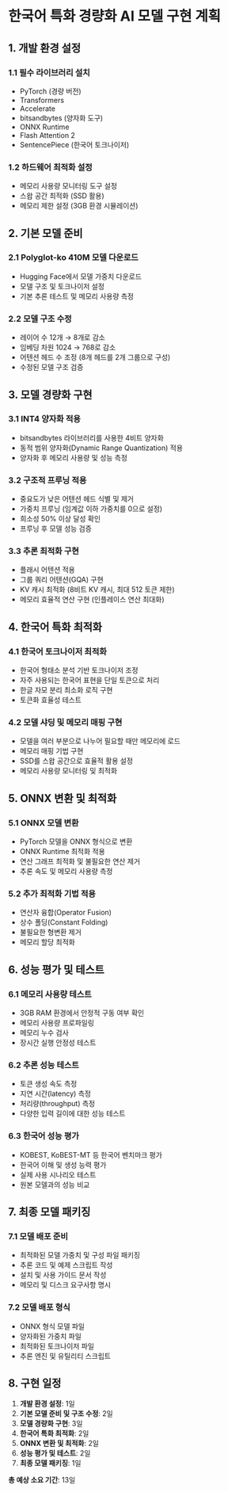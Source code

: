 # 한국어 특화 경량화 AI 모델 구현 계획

## 1. 개발 환경 설정

### 1.1 필수 라이브러리 설치
- PyTorch (경량 버전)
- Transformers
- Accelerate
- bitsandbytes (양자화 도구)
- ONNX Runtime
- Flash Attention 2
- SentencePiece (한국어 토크나이저)

### 1.2 하드웨어 최적화 설정
- 메모리 사용량 모니터링 도구 설정
- 스왑 공간 최적화 (SSD 활용)
- 메모리 제한 설정 (3GB 환경 시뮬레이션)

## 2. 기본 모델 준비

### 2.1 Polyglot-ko 410M 모델 다운로드
- Hugging Face에서 모델 가중치 다운로드
- 모델 구조 및 토크나이저 설정
- 기본 추론 테스트 및 메모리 사용량 측정

### 2.2 모델 구조 수정
- 레이어 수 12개 → 8개로 감소
- 임베딩 차원 1024 → 768로 감소
- 어텐션 헤드 수 조정 (8개 헤드를 2개 그룹으로 구성)
- 수정된 모델 구조 검증

## 3. 모델 경량화 구현

### 3.1 INT4 양자화 적용
- bitsandbytes 라이브러리를 사용한 4비트 양자화
- 동적 범위 양자화(Dynamic Range Quantization) 적용
- 양자화 후 메모리 사용량 및 성능 측정

### 3.2 구조적 프루닝 적용
- 중요도가 낮은 어텐션 헤드 식별 및 제거
- 가중치 프루닝 (임계값 이하 가중치를 0으로 설정)
- 희소성 50% 이상 달성 확인
- 프루닝 후 모델 성능 검증

### 3.3 추론 최적화 구현
- 플래시 어텐션 적용
- 그룹 쿼리 어텐션(GQA) 구현
- KV 캐시 최적화 (8비트 KV 캐시, 최대 512 토큰 제한)
- 메모리 효율적 연산 구현 (인플레이스 연산 최대화)

## 4. 한국어 특화 최적화

### 4.1 한국어 토크나이저 최적화
- 한국어 형태소 분석 기반 토크나이저 조정
- 자주 사용되는 한국어 표현을 단일 토큰으로 처리
- 한글 자모 분리 최소화 로직 구현
- 토큰화 효율성 테스트

### 4.2 모델 샤딩 및 메모리 매핑 구현
- 모델을 여러 부분으로 나누어 필요할 때만 메모리에 로드
- 메모리 매핑 기법 구현
- SSD를 스왑 공간으로 효율적 활용 설정
- 메모리 사용량 모니터링 및 최적화

## 5. ONNX 변환 및 최적화

### 5.1 ONNX 모델 변환
- PyTorch 모델을 ONNX 형식으로 변환
- ONNX Runtime 최적화 적용
- 연산 그래프 최적화 및 불필요한 연산 제거
- 추론 속도 및 메모리 사용량 측정

### 5.2 추가 최적화 기법 적용
- 연산자 융합(Operator Fusion)
- 상수 폴딩(Constant Folding)
- 불필요한 형변환 제거
- 메모리 할당 최적화

## 6. 성능 평가 및 테스트

### 6.1 메모리 사용량 테스트
- 3GB RAM 환경에서 안정적 구동 여부 확인
- 메모리 사용량 프로파일링
- 메모리 누수 검사
- 장시간 실행 안정성 테스트

### 6.2 추론 성능 테스트
- 토큰 생성 속도 측정
- 지연 시간(latency) 측정
- 처리량(throughput) 측정
- 다양한 입력 길이에 대한 성능 테스트

### 6.3 한국어 성능 평가
- KOBEST, KoBEST-MT 등 한국어 벤치마크 평가
- 한국어 이해 및 생성 능력 평가
- 실제 사용 시나리오 테스트
- 원본 모델과의 성능 비교

## 7. 최종 모델 패키징

### 7.1 모델 배포 준비
- 최적화된 모델 가중치 및 구성 파일 패키징
- 추론 코드 및 예제 스크립트 작성
- 설치 및 사용 가이드 문서 작성
- 메모리 및 디스크 요구사항 명시

### 7.2 모델 배포 형식
- ONNX 형식 모델 파일
- 양자화된 가중치 파일
- 최적화된 토크나이저 파일
- 추론 엔진 및 유틸리티 스크립트

## 8. 구현 일정

1. **개발 환경 설정**: 1일
2. **기본 모델 준비 및 구조 수정**: 2일
3. **모델 경량화 구현**: 3일
4. **한국어 특화 최적화**: 2일
5. **ONNX 변환 및 최적화**: 2일
6. **성능 평가 및 테스트**: 2일
7. **최종 모델 패키징**: 1일

**총 예상 소요 기간**: 13일
